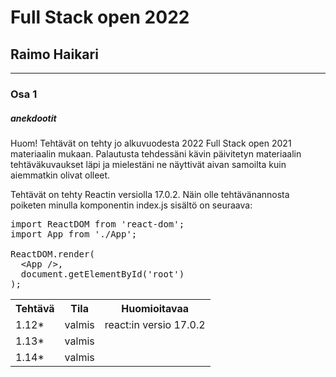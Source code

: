 # Full Stack open 2022
## Raimo Haikari

---

### Osa 1

##### anekdootit

Huom! Tehtävät on tehty jo alkuvuodesta 2022 Full Stack open 2021 materiaalin mukaan. Palautusta tehdessäni kävin päivitetyn materiaalin tehtäväkuvaukset läpi ja mielestäni ne näyttivät aivan samoilta kuin aiemmatkin olivat olleet.

Tehtävät on tehty Reactin versiolla 17.0.2. Näin olle tehtävänannosta poiketen minulla komponentin index.js sisältö on seuraava:

<pre>
import ReactDOM from 'react-dom';
import App from './App';

ReactDOM.render(
  &lt;App /&gt;,
  document.getElementById('root')
);
</pre>

<table>
  <tr>
    <th>Tehtävä</th>
    <th>Tila</th>
    <th>Huomioitavaa</th>
  </tr>
  <tr>
    <td>1.12*</td>
    <td>valmis</td>
    <td>react:in versio 17.0.2</td>
  </tr>
  <tr>
    <td>1.13*</td>
    <td>valmis</td>
    <td></td>
  </tr>
  <tr>
    <td>1.14*</td>
    <td>valmis</td>
    <td></td>
  </tr>
</table>
